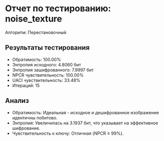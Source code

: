 # Отчет по тестированию: noise_texture

Алгоритм: Перестановочный

## Результаты тестирования

- Обратимость: 100.00%
- Энтропия исходного: 4.8060 бит
- Энтропия зашифрованного: 7.9997 бит
- NPCR чувствительность: 100.00%
- UACI чувствительность: 33.48%
- Итераций: 15

## Анализ
- Обратимость: Идеальная - исходное и дешифрованное изображение идентичны побитово.
- Энтропия: Увеличилась на 3.1937 бит, что указывает на эффективное шифрование.
- Чувствительность к ключу: Отличная (NPCR ≥ 99%).